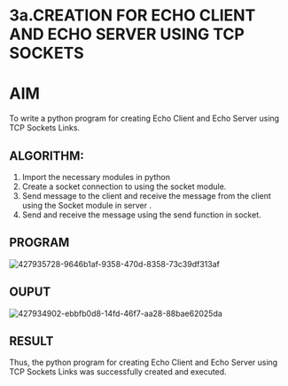 # 3a.CREATION FOR ECHO CLIENT AND ECHO SERVER USING TCP SOCKETS
# AIM
To write a python program for creating Echo Client and Echo Server using TCP
Sockets Links.
## ALGORITHM:
1. Import the necessary modules in python
2. Create a socket connection to using the socket module.
3. Send message to the client and receive the message from the client using the Socket module in
 server .
4. Send and receive the message using the send function in socket.
## PROGRAM
![427935728-9646b1af-9358-470d-8358-73c39df313af](https://github.com/user-attachments/assets/da4cfa8d-6e18-4369-b648-0d3ccb9df894)

## OUPUT
![427934902-ebbfb0d8-14fd-46f7-aa28-88bae62025da](https://github.com/user-attachments/assets/faa6bb6d-807c-4ac8-a940-15f36e6e79b9)


## RESULT
Thus, the python program for creating Echo Client and Echo Server using TCP Sockets Links 
was successfully created and executed.
